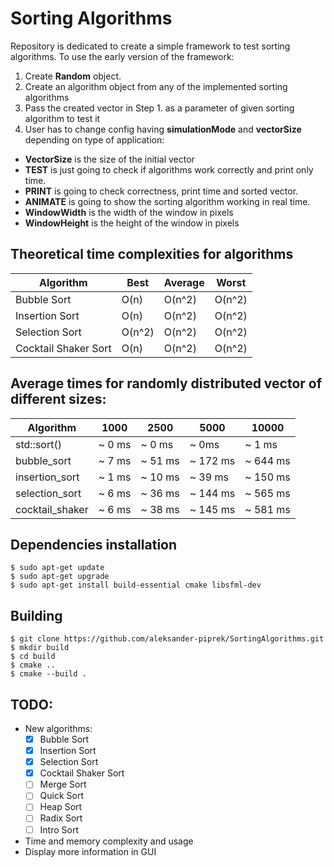 # Sorting Algorithms
Repository is dedicated to create a simple framework to test sorting algorithms. To use the early version of the framework:

1. Create **Random** object.
2. Create an algorithm object from any of the implemented sorting algorithms
3. Pass the created vector in Step 1. as a parameter of given sorting algorithm to test it
4. User has to change config having **simulationMode** and **vectorSize** depending on type of application:
- **VectorSize** is the size of the initial vector
-  **TEST** is just going to check if algorithms work correctly and print only time.
- **PRINT** is going to check correctness, print time and sorted vector.
- **ANIMATE** is going to show the sorting algorithm working in real time.
- **WindowWidth** is the width of the window in pixels
- **WindowHeight** is the height of the window in pixels

## Theoretical time complexities for algorithms
| Algorithm   	| Best 	| Average 	| Worst 
|-------------	|------	|---------	|--------
| Bubble Sort 	| O(n) 	| O(n^2)  	| O(n^2)
| Insertion Sort| O(n) 	| O(n^2)  	| O(n^2)
| Selection Sort| O(n^2) 	| O(n^2)  	| O(n^2)
| Cocktail Shaker Sort | O(n) 	| O(n^2)  	| O(n^2)

## Average times for randomly distributed vector of different sizes:
| Algorithm   	  | 1000    | 2500    | 5000      | 10000     |
|-------------	  |------	  |------   |------     |--------   |
| std::sort()	    | ~ 0 ms  |	~ 0 ms  | ~ 0ms     | ~ 1 ms    |
| bubble_sort     | ~ 7 ms  | ~ 51 ms | ~ 172 ms  | ~ 644 ms  |
| insertion_sort  | ~ 1 ms  | ~ 10 ms | ~ 39 ms   | ~ 150 ms  |
| selection_sort  | ~ 6 ms  | ~ 36 ms | ~ 144 ms  | ~ 565 ms  |
| cocktail_shaker | ~ 6 ms  | ~ 38 ms | ~ 145 ms  | ~ 581 ms  |

## Dependencies installation
~~~
$ sudo apt-get update
$ sudo apt-get upgrade
$ sudo apt-get install build-essential cmake libsfml-dev
~~~

## Building
~~~
$ git clone https://github.com/aleksander-piprek/SortingAlgorithms.git
$ mkdir build
$ cd build
$ cmake ..
$ cmake --build .
~~~

## TODO:
* New algorithms:
  - [x] Bubble Sort
  - [x] Insertion Sort
  - [x] Selection Sort
  - [x] Cocktail Shaker Sort
  - [ ] Merge Sort
  - [ ] Quick Sort
  - [ ] Heap Sort
  - [ ] Radix Sort
  - [ ] Intro Sort
  
* Time and memory complexity and usage
* Display more information in GUI